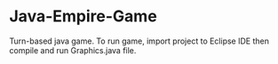 # Java-Empire-Game
Turn-based java game. To run game, import project to Eclipse IDE then compile and run Graphics.java file. 

